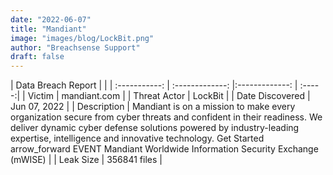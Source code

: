 ```yaml
---
date: "2022-06-07"
title: "Mandiant"
image: "images/blog/LockBit.png"
author: "Breachsense Support"
draft: false
---
```


| Data Breach Report         |              | 
| :-----------: | :-------------:   |:-------------:    | :-----:|
| Victim    | mandiant.com      | 
| Threat Actor    | LockBit      | 
| Date Discovered    | Jun 07, 2022      | 
| Description    | Mandiant is on a mission to make every organization secure from cyber threats and confident in their readiness. We deliver dynamic cyber defense solutions powered by industry-leading expertise, intelligence and innovative technology. Get Started arrow_forward EVENT Mandiant Worldwide Information Security Exchange (mWISE)      | 
| Leak Size    | 356841 files      | 

